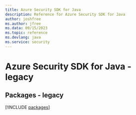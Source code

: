 ```yaml
---
title: Azure Security SDK for Java
description: Reference for Azure Security SDK for Java
author: joshfree
ms.author: jfree
ms.data: 09/15/2023
ms.topic: reference
ms.devlang: java
ms.service: security
---
```

# Azure Security SDK for Java - legacy
## Packages - legacy
[!INCLUDE [packages](security-index.md)]